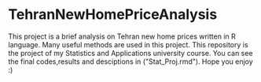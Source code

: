 # TehranNewHomePriceAnalysis
This project is a brief analysis on Tehran new home prices written in R language. Many useful methods are used in this project. This repository is the project of my Statistics and Applications university course.
You can see the final codes,results and desciptions in ("Stat_Proj.rmd"). Hope you enjoy :)
